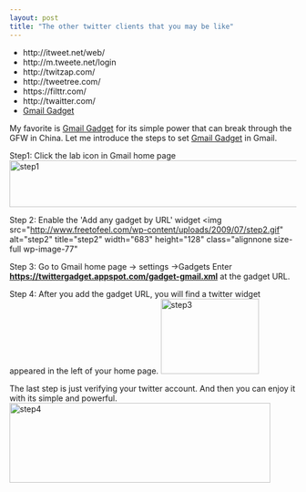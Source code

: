 ```yaml
---
layout: post
title: "The other twitter clients that you may be like"
---
```


<ul>
<li>http://itweet.net/web/</li>
<li>http://m.tweete.net/login</li>
<li>http://twitzap.com/</li>
<li>http://tweetree.com/</li>
<li>https://filttr.com/</li>
<li>http://twaitter.com/</li>
<li><a href="http://twittergadget.appspot.com/">Gmail Gadget</a></li>
</li>
</ul>

My favorite is <a href="http://twittergadget.appspot.com/">Gmail Gadget</a> for its simple power that can break through the GFW in China.
Let me introduce the steps to set <a href="http://twittergadget.appspot.com/">Gmail Gadget</a> in Gmail.

Step1: Click the lab icon in Gmail home page
<img src="http://www.freetofeel.com/wp-content/uploads/2009/07/step1.gif" alt="step1" title="step1" width="550" height="82" class="alignnone size-full wp-image-76" />

Step 2: Enable the 'Add any gadget by URL' widget
<img src="http://www.freetofeel.com/wp-content/uploads/2009/07/step2.gif" alt="step2" title="step2" width="683" height="128" class="alignnone size-full wp-image-77" 

Step 3: Go to Gmail home page -> settings ->Gadgets
Enter <strong>https://twittergadget.appspot.com/gadget-gmail.xml</strong> at the gadget URL.

Step 4: After you add the gadget URL, you will find a twitter widget appeared in the left of your home page.
<img src="http://www.freetofeel.com/wp-content/uploads/2009/07/step3.gif" alt="step3" title="step3" width="172" height="132" class="alignnone size-full wp-image-80" />

The last step is just verifying your twitter account.
And then you can enjoy it with its simple and powerful.
<img src="http://www.freetofeel.com/wp-content/uploads/2009/07/step4.gif" alt="step4" title="step4" width="458" height="140" class="alignnone size-full wp-image-85" />
